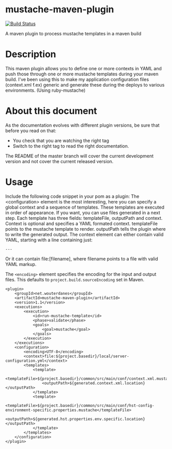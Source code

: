 mustache-maven-plugin
=====================
[![Build Status](https://travis-ci.org/wouterd/mustache-maven-plugin.png?branch=master)](https://travis-ci.org/wouterd/mustache-maven-plugin)

A maven plugin to process mustache templates in a maven build

# Description
This maven plugin allows you to define one or more contexts in YAML and push those through one or more mustache templates 
during your maven build. I've been using this to make my application configuration files (context.xml f.ex) generic and 
generate these during the deploys to various environments. (Using ruby-mustache)

# About this document
As the documentation evolves with different plugin versions, be sure that before you read on that:
- You check that you are watching the right tag
- Switch to the right tag to read the right documentation.

The README of the master branch will cover the current development version and not cover the current released version.

# Usage
Include the following code snippet in your pom as a plugin:
The &lt;configuration&gt; element is the most interesting, here you can specify a global context and a sequence of 
templates. These templates are executed in order of appearance. If you want, you can use files generated in a next step. 
Each template has three fields: templateFile, outputPath and context. Context is optional and specifies a YAML formated 
context. templateFile points to the mustache template to render. outputPath tells the plugin where to write the 
generated output. The context element can either contain valid YAML, starting with a line containing just:

    ---
    
Or it can contain file:[filename], where filename points to a file with valid YAML markup.

The `<encoding>` element specifies the encoding for the input and output files. This defaults to 
`project.build.sourceEncoding` set in Maven.
                    
    <plugin>
        <groupId>net.wouterdanes</groupId>
        <artifactId>mustache-maven-plugin</artifactId>
        <version>1.1</version>
        <executions>
            <execution>
                <id>run-mustache-template</id>
                <phase>validate</phase>
                <goals>
                    <goal>mustache</goal>
                </goals>
            </execution>
        </executions>
        <configuration>
            <encoding>UTF-8</encoding>
            <context>file:${project.basedir}/local/server-configuration.yml</context>
            <templates>
                <template>
                    <templateFile>${project.basedir}/common/src/main/conf/context.xml.mustache</templateFile>
                    <outputPath>${generated.context.xml.location}</outputPath>
                </template>
                <template>
                    <templateFile>${project.basedir}/common/src/main/conf/hst-config-environment-specific.properties.mustache</templateFile>
                    <outputPath>${generated.hst.properties.env.specific.location}</outputPath>
                </template>
            </templates>
        </configuration>
    </plugin>
